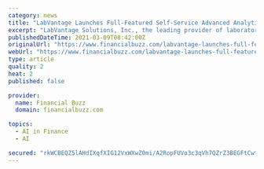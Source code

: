 ```yaml
---
category: news
title: "LabVantage Launches Full-Featured Self-Service Advanced Analytics Solution"
excerpt: "LabVantage Solutions, Inc., the leading provider of laboratory informatics solutions and services including purpose-built LIMS solutions that allow labs to go live faster and at a lower total cost, today announced the launch of LabVantage Analytics,"
publishedDateTime: 2021-03-09T08:42:00Z
originalUrl: "https://www.financialbuzz.com/labvantage-launches-full-featured-self-service-advanced-analytics-solution/"
webUrl: "https://www.financialbuzz.com/labvantage-launches-full-featured-self-service-advanced-analytics-solution/"
type: article
quality: 2
heat: 2
published: false

provider:
  name: Financial Buzz
  domain: financialbuzz.com

topics:
  - AI in Finance
  - AI

secured: "rkWCBEQZ5lAHdIXqfXIG12VxWXwZ0mi/A2RopFUVo3c3qVh7QZrZ3BEGFtCwt/ybGZI3ZDDw626I6PsZxeS5Gswu2NIyBbDG/Eqg/16MJYbeU7ttlXo7n8+ZWMkqJVWNrWCSTb+jIi+y7BoDSqpnxup5XQFodPlUTWy0uULIoy6v3WGQOJU5LahB648x1sPEtyZRUuR99lWCqbz0oSbzI+9GmsNgvjcLwuUn7DQTcH+mGbczSsaeP9x9V6GA/PHTDH4vbpy6tiz12Dxc0Y6ak9UANYyFS0MN3iQ7rhwzXlBRLdk3yld6b9KHyGW0RbVBNoVEvj6u2psF9Xvj6GLMS3g1C4kCx3b8QSi8dDU5QS0=;BR9G6dY6dT8MS7iKinDCVw=="
---
```


